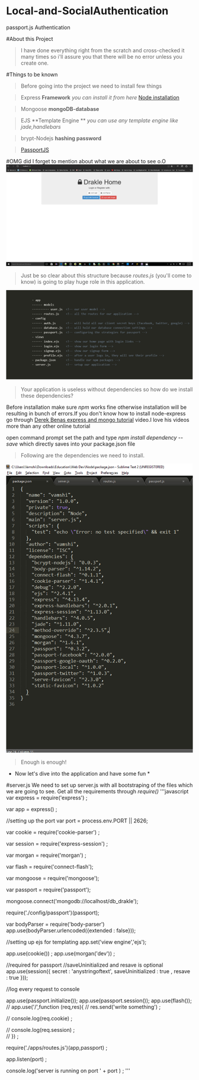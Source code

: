 # Local-and-SocialAuthentication
passport.js Authentication

#About this Project
   >I have done everything right from the scratch and cross-checked it many times so i'll assure you that there will be no error unless you create one.
   
#Things to be known
   >Before going into the project we need to install few things
   
   >Express **Framework** *you can install it from here* [Node installation](https://nodejs.org/en/) 
       
   >Mongoose **mongoDB-database**
       
   >EJS **Template Engine ** *you can use any template engine like jade,handlebars*
       
   >brypt-Nodejs **hashing password**
  
   >[PassportJS](http://passportjs.org/docs)
  
#OMG did I forget to mention about what we are about to see o.O
![alt text](https://github.com/vamshi9/Local-and-SocialAuthentication/blob/master/images/Screenshot%20(135).png "home page")

>Just be so clear about this structure because *routes.js* (you'll come to know) is going to play huge role in this application.

![alt text](https://github.com/vamshi9/Local-and-SocialAuthentication/blob/master/images/Capture.PNG "Application Structure")
 
>Your application is useless without dependencies so how do we install these dependencies?

   Before installation make sure *npm* works fine otherwise installation will be resulting in bunch of errors.If you don't know how to install node-express go through [Derek Benas express and mongo tutorial](https://www.youtube.com/playlist?list=PLGLfVvz_LVvSpxyVx5XcprEgvhJ1BzruD) video.I love his videos more than any other online tutorial
   
   open command prompt set the path and type *npm install dependency --save* which directly saves into your package.json file
   
>Following are the dependencies we need to install.

![alt text](https://github.com/vamshi9/Local-and-SocialAuthentication/blob/master/images/Screenshot%20(128).png)

>Enough is enough!

* Now let's dive into the application and have some fun * 

#server.js
  We need to set up server.js with all bootstraping of the files which we are going to see.
  Get all the requirements through *require()*
  '''javascript
      var express = require('express') ; 

var app = express() ; 

//setting up the port
var port = process.env.PORT || 2626;

var cookie = require('cookie-parser') ; 

var session =  require('express-session') ; 

var morgan = require('morgan') ;	

var flash = require('connect-flash');																																				

var mongoose = require('mongoose');

var passport = require('passport');

mongoose.connect('mongodb://localhost/db_drakle');
	
 require('./config/passport')(passport);

var bodyParser = require('body-parser')
app.use(bodyParser.urlencoded({extended : false}));

//setting up ejs for templating
app.set('view engine','ejs');


app.use(cookie()) ;
app.use(morgan('dev')) ; 

//required for passport
//saveUninitialized and resave is optional
app.use(session({
	secret : 'anystringoftext', 
	saveUninitialized : true ,
	resave : true 
}));

//log every request to console
 

app.use(passport.initialize());
app.use(passport.session());
app.use(flash());
// app.use('/',function (req,res){
// 	res.send('write something') ;

// 	console.log(req.cookie) ;

// 	console.log(req.session) ;	 
// }) ;

require('./apps/routes.js')(app,passport) ; 


app.listen(port) ;

console.log('server is running on port ' + port ) ;
'''






